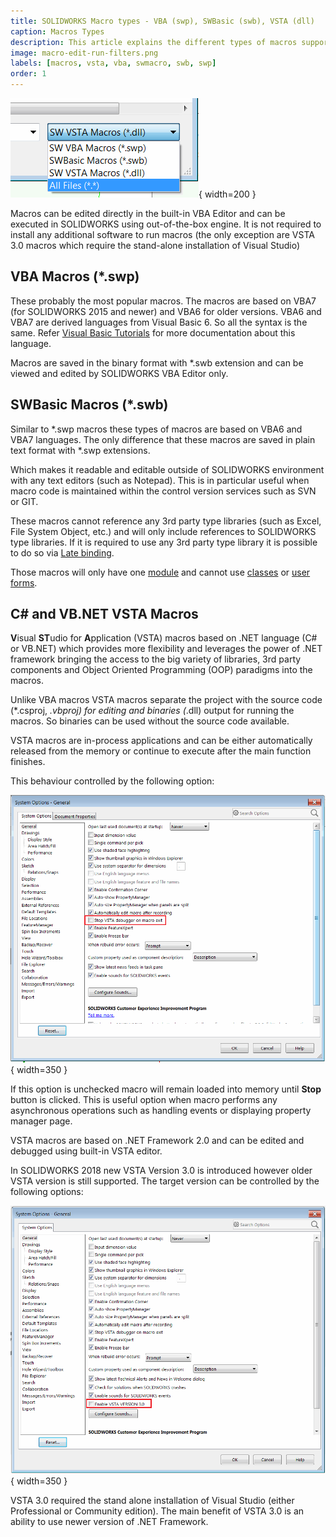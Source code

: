 ```yaml
---
title: SOLIDWORKS Macro types - VBA (swp), SWBasic (swb), VSTA (dll)
caption: Macros Types
description: This article explains the different types of macros supported by SOLIDWORKS (VBA, VSTA, SWBasic)
image: macro-edit-run-filters.png
labels: [macros, vsta, vba, swmacro, swb, swp]
order: 1
---
```

![Macros filter when running the macro](macro-edit-run-filters.png){ width=200 }

Macros can be edited directly in the built-in VBA Editor and can be executed in SOLIDWORKS using out-of-the-box engine. It is not required to install any additional software to run macros (the only exception are VSTA 3.0 macros which require the stand-alone installation of Visual Studio)

## VBA Macros (*.swp)

These probably the most popular macros. The macros are based on VBA7 (for SOLIDWORKS 2015 and newer) and VBA6 for older versions. VBA6 and VBA7 are derived languages from Visual Basic 6. So all the syntax is the same. Refer [Visual Basic Tutorials](/visual-basic) for more documentation about this language.

Macros are saved in the binary format with *.swb extension and can be viewed and edited by SOLIDWORKS VBA Editor only.

## SWBasic Macros (*.swb)

Similar to *.swp macros these types of macros are based on VBA6 and VBA7 languages. The only difference that these macros are saved in plain text format with *.swp extensions.

Which makes it readable and editable outside of SOLIDWORKS environment with any text editors (such as Notepad). This is in particular useful when macro code is maintained within the control version services such as SVN or GIT.

These macros cannot reference any 3rd party type libraries (such as Excel, File System Object, etc.) and will only include references to SOLIDWORKS type libraries. If it is required to use any 3rd party type library it is possible to do so via [Late binding](/visual-basic/variables/declaration/#early-binding-and-late-binding).

Those macros will only have one [module](/visual-basic/modules/) and cannot use [classes](/visual-basic/classes/) or [user forms](/visual-basic/user-forms/).

## C# and VB.NET VSTA Macros

**V**isual **ST**udio for **A**pplication (VSTA) macros based on .NET language (C# or VB.NET) which provides more flexibility and leverages the power of .NET framework bringing the access to the big variety of libraries, 3rd party components and Object Oriented Programming (OOP) paradigms into the macros.

Unlike VBA macros VSTA macros separate the project with the source code (*.csproj, *.vbproj) for editing and binaries (*.dll) output for running the macros. So binaries can be used without the source code available.

VSTA macros are in-process applications and can be either automatically released from the memory or continue to execute after the main function finishes. 

This behaviour controlled by the following option:

![Stop VSTA debugger on macro exit option](option-stop-vsta-debugger-on-macro-exit.png){ width=350 }

If this option is unchecked macro will remain loaded into memory until **Stop** button is clicked. This is useful option when macro performs any asynchronous operations such as handling events or displaying property manager page.

VSTA macros are based on .NET Framework 2.0 and can be edited and debugged using built-in VSTA editor.

In SOLIDWORKS 2018 new VSTA Version 3.0 is introduced however older VSTA version is still supported. The target version can be controlled by the following options:

![Enable VSTA VERSION 3.0 option](option-enable-vsta-version-3.png){ width=350 }

VSTA 3.0 required the stand alone installation of Visual Studio (either Professional or Community edition). The main benefit of VSTA 3.0 is an ability to use newer version of .NET Framework.
